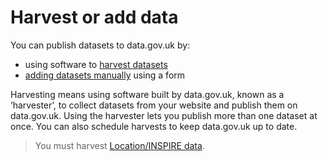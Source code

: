 # Harvest or add data

You can publish datasets to data.gov.uk by:

* using software to [harvest datasets](harvest_data/#harvest-data)
* [adding datasets manually](add_data/#add-data-manually) using a form

Harvesting means using software built by data.gov.uk, known as a ‘harvester’, to collect datasets from your website and publish them on data.gov.uk. Using the harvester lets you publish more than one dataset at once. You can also schedule harvests to keep data.gov.uk up to date.

>You must harvest [Location/INSPIRE data](inspire/#inspire).